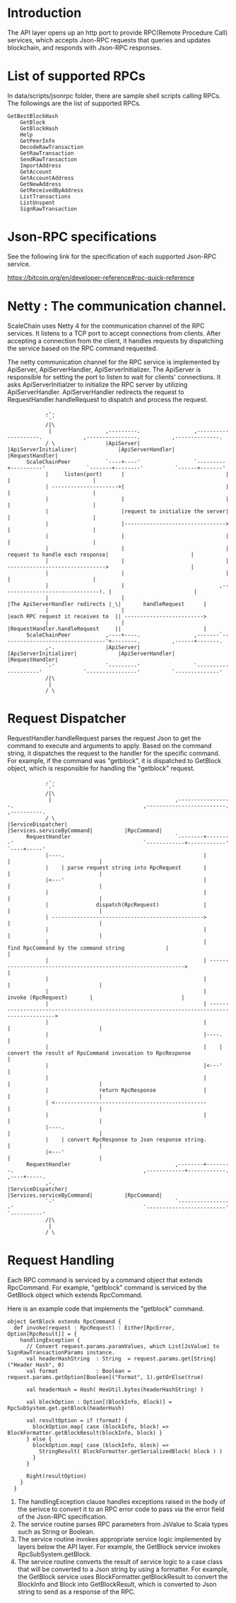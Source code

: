 # Introduction
The API layer opens up an http port to provide RPC(Remote Procedure Call) services, which accepts Json-RPC requests that queries and updates blockchain, and responds with Json-RPC responses.


# List of supported RPCs
In data/scripts/jsonrpc folder, there are sample shell scripts calling RPCs. The followings are the list of supported RPCs.
```
GetBestBlockHash
    GetBlock
    GetBlockHash
    Help
    GetPeerInfo
    DecodeRawTransaction
    GetRawTransaction
    SendRawTransaction
    ImportAddress
    GetAccount
    GetAccountAddress
    GetNewAddress
    GetReceivedByAddress
    ListTransactions
    ListUnspent
    SignRawTransaction
```

# Json-RPC specifications
See the following link for the specification of each supported Json-RPC service.

https://bitcoin.org/en/developer-reference#rpc-quick-reference

# Netty : The communication channel.
ScaleChain uses Netty 4 for the communication channel of the RPC services.
It listens to a TCP port to accept connections from clients.
After accepting a connection from the client, it handles requests by dispatching the service based on the RPC command requested.

The netty communication channel for the RPC service is implemented by ApiServer, ApiServerHandler, ApiServerInitializer.
The ApiServer is responsible for setting the port to listen to wait for clients' connections.
It asks ApiServerInitialzer to initialize the RPC server by utilizing ApiServerHandler.
ApiServerHandler redirects the request to RequestHandler.handleRequest to dispatch and process the request.

```
            ,-.                                                                                                                           
            `-'                                                                                                                           
            /|\                                                                                                                           
             |                 ,---------.                 ,--------------------.             ,----------------.          ,--------------.
            / \                |ApiServer|                 |ApiServerInitializer|             |ApiServerHandler|          |RequestHandler|
      ScaleChainPeer           `----+----'                 `---------+----------'             `-------+--------'          `------+-------'
            |     listen(port)      |                                |                                |                          |        
            | --------------------->|                                |                                |                          |        
            |                       |                                |                                |                          |        
            |                       |request to initialize the server|                                |                          |        
            |                       |-------------------------------->                                |                          |        
            |                       |                                |                                |                          |        
            |                       |                                | request to handle each response|                          |        
            |                       |                                | ------------------------------->                          |        
            |                       |                                |                                |                          |        
            |                       |                              ,-------------------------------!. |                          |        
            |                       |                              |The ApiServerHandler redirects |_\|       handleRequest      |        
            |                       |                              |each RPC request it receives to  || ------------------------->        
            |                       |                              |RequestHandler.handleRequest     ||                          |        
      ScaleChainPeer           ,----+----.                 ,-------`---------------------------------'+--------.          ,------+-------.
            ,-.                |ApiServer|                 |ApiServerInitializer|             |ApiServerHandler|          |RequestHandler|
            `-'                `---------'                 `--------------------'             `----------------'          `--------------'
            /|\                                                                                                                           
             |                                                                                                                            
            / \                                                                                                                           

```
# Request Dispatcher

RequestHandler.handleRequest parses the request Json to get the command to execute and arguments to apply.
Based on the command string, it dispatches the request to the handler for the specific command.
For example, if the command was "getblock", it is dispatched to GetBlock object, which is responsible for handling the "getblock" request.

```
            ,-.                                                                                                                                                   
            `-'                                                                                                                                                   
            /|\                                                                                                                                                   
             |                                       ,-----------------.                                         ,-------------------------.          ,----------.
            / \                                      |ServiceDispatcher|                                         |Services.serviceByCommand|          |RpcCommand|
      RequestHandler                                 `--------+--------'                                         `------------+------------'          `----+-----'
            |----.                                            |                                                               |                            |      
            |    | parse request string into RpcRequest       |                                                               |                            |      
            |<---'                                            |                                                               |                            |      
            |                                                 |                                                               |                            |      
            |               dispatch(RpcRequest)              |                                                               |                            |      
            | ------------------------------------------------>                                                               |                            |      
            |                                                 |                                                               |                            |      
            |                                                 |             find RpcCommand by the command string             |                            |      
            |                                                 | -------------------------------------------------------------->                            |      
            |                                                 |                                                               |                            |      
            |                                                 |                                     invoke (RpcRequest)       |                            |      
            |                                                 | ------------------------------------------------------------------------------------------->      
            |                                                 |                                                               |                            |      
            |                                                 |----.                                                                                       |      
            |                                                 |    | convert the result of RpcCommand invocation to RpcResponse                            |      
            |                                                 |<---'                                                                                       |      
            |                                                 |                                                               |                            |      
            |                return RpcResponse               |                                                               |                            |      
            | <------------------------------------------------                                                               |                            |      
            |                                                 |                                                               |                            |      
            |----.                                                                                                            |                            |      
            |    | convert RpcResponse to Json response string.                                                               |                            |      
            |<---'                                                                                                            |                            |      
      RequestHandler                                 ,--------+--------.                                         ,------------+------------.          ,----+-----.
            ,-.                                      |ServiceDispatcher|                                         |Services.serviceByCommand|          |RpcCommand|
            `-'                                      `-----------------'                                         `-------------------------'          `----------'
            /|\                                                                                                                                                   
             |                                                                                                                                                    
            / \                                                                                                                                                   

```

# Request Handling 
Each RPC command is serviced by a command object that extends RpcCommand. For example, "getblock" command is serviced by the GetBlock object which extends RpcCommand.

Here is an example code that implements the "getblock" command.
```
object GetBlock extends RpcCommand {
  def invoke(request : RpcRequest) : Either[RpcError, Option[RpcResult]] = {
    handlingException {
      // Convert request.params.paramValues, which List[JsValue] to SignRawTransactionParams instance.
      val headerHashString  : String  = request.params.get[String]("Header Hash", 0)
      val format            : Boolean = request.params.getOption[Boolean]("Format", 1).getOrElse(true)

      val headerHash = Hash( HexUtil.bytes(headerHashString) )

      val blockOption : Option[(BlockInfo, Block)] = RpcSubSystem.get.getBlock(headerHash)

      val resultOption = if (format) {
        blockOption.map{ case (blockInfo, block) => BlockFormatter.getBlockResult(blockInfo, block) }
      } else {
        blockOption.map{ case (blockInfo, block) =>
          StringResult( BlockFormatter.getSerializedBlock( block ) )
        }
      }

      Right(resultOption)
    }
  }
```
1. The handlingException clause handles exceptions raised in the body of the serivce to convert it to an RPC error code to pass via the error field of the Json-RPC specification.
2. The service routine parses RPC parameters from JsValue to Scala types such as String or Boolean.
3. The service routine invokes appropriate service logic implemented by layers below the API layer. For example, the GetBlock service invokes RpcSubSystem.getBlock.
4. The service routine converts the result of service logic to a case class that will be converted to a Json string by using a formatter. For example, the GetBlock service uses BlockFormatter.getBlockResult to convert the BlockInfo and Block into GetBlockResult, which is converted to Json string to send as a response of the RPC.

